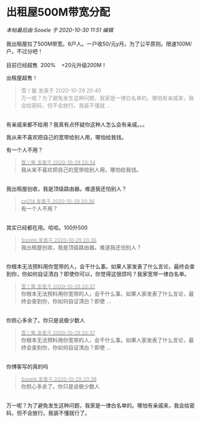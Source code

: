 # 出租屋500M带宽分配


<i class="pstatus"> 本帖最后由 Sooele 于 2020-10-30 11:51 编辑 </i><br />
<br />
我出租屋拉了500M带宽。6户人。一户收50/元y月。为了公平原则。限速100M/户。不过分吧！<br />
<br />
目前已经超售&nbsp;&nbsp;200%<img src="static/image/smiley/default/lol.gif" smilieid="12" border="0" alt="" />&nbsp; &nbsp; +20元升级200M！

出租屋超售！

<div class="quote"><blockquote><font color="#999999">雪丫鬟 发表于 2020-10-29 20:40</font><br />
<font color="#999999">万一呢？为了避免发生这种问题，我家是一律白名单的。哪怕有亲戚来，我会给密码，但不会放行。我装不懂就 ...</font></blockquote></div><br />
有亲戚来都不给用？我真有点怀疑你这种人怎么会有亲戚。。。

我从来不喜欢把自己的宽带给别人用，哪怕给我钱。

有一个人不用？<img id="aimg_rlhg6" onclick="zoom(this, this.src, 0, 0, 0)" class="zoom" src="https://cdn.jsdelivr.net/gh/hishis/forum-master/public/images/patch.gif" onmouseover="img_onmouseoverfunc(this)" onload="thumbImg(this)" border="0" alt="" />

<div class="quote"><blockquote><font size="2"><a href="https://www.hostloc.com/forum.php?mod=redirect&amp;goto=findpost&amp;pid=9371160&amp;ptid=759972" target="_blank"><font color="#999999">雪丫鬟 发表于 2020-10-29 20:34</font></a></font><br />
我从来不喜欢把自己的宽带给别人用，哪怕给我钱。</blockquote></div><br />
我出租屋创收，我是顶级路由器。难道我还怕别人？

<div class="quote"><blockquote><font size="2"><a href="https://www.hostloc.com/forum.php?mod=redirect&amp;goto=findpost&amp;pid=9371169&amp;ptid=759972" target="_blank"><font color="#999999">cq214 发表于 2020-10-29 20:36</font></a></font><br />
有一个人不用？</blockquote></div><br />
其实已经都在用。哈哈。100升500

<div class="quote"><blockquote><font size="2"><a href="https://www.hostloc.com/forum.php?mod=redirect&amp;goto=findpost&amp;pid=9371170&amp;ptid=759972" target="_blank"><font color="#999999">Sooele 发表于 2020-10-29 20:36</font></a></font><br />
我出租屋创收，我是顶级路由器。难道我还怕别人？</blockquote></div><br />
你根本无法预料用你宽带的人，会干什么事。如果人家发表了什么言论，最终会查到你，你如何自证清白？即使你可以，你觉得这很烦吗？我家宽带一律白名单。

<div class="quote"><blockquote><font size="2"><a href="https://www.hostloc.com/forum.php?mod=redirect&amp;goto=findpost&amp;pid=9371176&amp;ptid=759972" target="_blank"><font color="#999999">雪丫鬟 发表于 2020-10-29 20:37</font></a></font><br />
你根本无法预料用你宽带的人，会干什么事。如果人家发表了什么言论，最终会查到你，你如何自证清白？即使 ...</blockquote></div><br />
你担心多余了。你只是说极少数人

<div class="quote"><blockquote><font size="2"><a href="https://www.hostloc.com/forum.php?mod=redirect&amp;goto=findpost&amp;pid=9371176&amp;ptid=759972" target="_blank"><font color="#999999">雪丫鬟 发表于 2020-10-29 20:37</font></a></font><br />
你根本无法预料用你宽带的人，会干什么事。如果人家发表了什么言论，最终会查到你，你如何自证清白？即使 ...</blockquote></div><br />
你博客写的真的吗

<div class="quote"><blockquote><font size="2"><a href="https://www.hostloc.com/forum.php?mod=redirect&amp;goto=findpost&amp;pid=9371180&amp;ptid=759972" target="_blank"><font color="#999999">Sooele 发表于 2020-10-29 20:38</font></a></font><br />
你担心多余了。你只是说极少数人</blockquote></div><br />
万一呢？为了避免发生这种问题，我家是一律白名单的。哪怕有亲戚来，我会给密码，但不会放行。我装不懂就行了。
